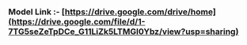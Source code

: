 ### Model Link :- [https://drive.google.com/drive/home](https://drive.google.com/file/d/1-7TG5seZeTpDCe_G11LiZk5LTMGl0Ybz/view?usp=sharing)

